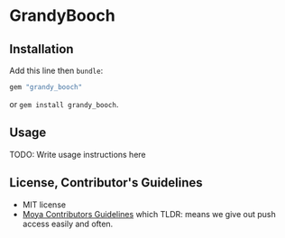 # GrandyBooch


## Installation

Add this line then `bundle`:

```ruby
gem "grandy_booch"
```

or `gem install grandy_booch`.

## Usage

TODO: Write usage instructions here

## License, Contributor's Guidelines

- MIT license
- [Moya Contributors Guidelines][moya] which TLDR: means we give out push access easily and often.

[mit]: https://opensource.org/licenses/MIT
[moya]: https://github.com/Moya/contributors
